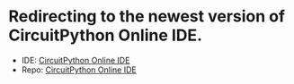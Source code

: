# Redirecting to the newest version of CircuitPython Online IDE.

- IDE: [CircuitPython Online IDE](https://urfdvw.github.io/circuitpython-online-ide-2/)
- Repo: [CircuitPython Online IDE](https://github.com/urfdvw/circuitpython-online-ide-2)
